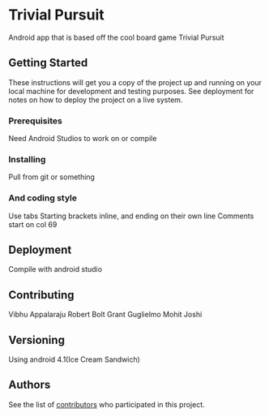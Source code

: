 # Trivial Pursuit

Android app that is based off the cool board game Trivial Pursuit

## Getting Started

These instructions will get you a copy of the project up and running on your local machine for development and testing purposes. See deployment for notes on how to deploy the project on a live system.

### Prerequisites

Need Android Studios to work on or compile

### Installing

Pull from git or something

### And coding style

Use tabs
Starting brackets inline, and ending on their own line
Comments start on col 69

## Deployment

Compile with android studio

## Contributing

Vibhu Appalaraju
Robert Bolt
Grant Guglielmo
Mohit Joshi

## Versioning

Using android 4.1(Ice Cream Sandwich)

## Authors

See the list of [contributors](https://github.com/grantguglielmo/Trivial-Pursuit/contributors) who participated in this project.
